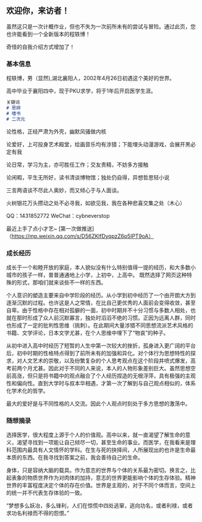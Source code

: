 ## 欢迎你，来访者！

虽然这只是一次计概作业，但也不失为一次前所未有的尝试与冒险。通过此页，您也许能看到一个全新版本的程轶博！

奇怪的自我介绍方式增加了！

### 基本信息

程轶博，男（显然),湖北襄阳人，2002年4月26日初遇这个美好的世界。

高中毕业于襄阳四中，现于PKU求学，将于1年后开启医学生涯。

```markdown
关键词
# 思辨
# 嗜书
# 二次元
```
论性格，正经严肃为外壳，幽默风骚做内核

论爱好，上可投身艺术殿堂，绘画音乐均有涉猎；下能埋头动漫游戏，会展开黑必定有我

论日常，学习为主，亦可胜任工作；交友贵精，不妨多方接触

论闲暇，平生无所好，读书清谈博物馆；独处仍自得，异想哲思轻小说


三言两语谈不尽此人奥妙，而又倾心于与人面谈。

火树银花万头攒动之处不必寻我，如欲见我，我在各种悲喜交集之处（木心）

QQ：1431852772   WeChat：cybneverstop

最近上手了点小才艺~ [第一次做推送]（https://mp.weixin.qq.com/s/D56ZKlfDyqpzZ6p5IPT9oA）


### 成长经历

成长于一个和睦开放的家庭，本人貌似没有什么特别值得一提的经历，和大多数小城市的孩子一样，普普通通地上小学，上初中，上高中。 既然选择了网页这种特殊的形式，那咱们就来谈些不一样的东西。
    
个人意识的塑造主要来自中学阶段的经历。从小学到初中经历了一个由开朗大方到逐渐沉默的过程。也许这是人之常情，在比自己更优秀的人面前会变得收敛，甚至自卑。由于性格中存在相对孤僻的一面，初中时期并不十分习惯与多数人相处，也就在那时形成了众人前沉默寡言，独处时滔滔不绝的习惯。正因为远离人群，同时也形成了一定的批判性思维（挑刺）。在此期间大量涉猎不同思想流派艺术风格的书籍、文学评论，日本文学尤甚，在个人思维中埋下了“物哀”的种子。

从初中进入高中时经历了短暂的人生中第一次较大的挫折，孤身进入更广阔的平台后，初中时期的性格特点得到了前所未有的加强和异化。对个体行为思想特性的探求，对人文艺术的崇敬，以及纷繁复杂的个人思考观点在这个阶段井喷式爆发，高考前两个月尤甚。因此对于不同的人来说，本人的人物形象差别巨大。虽然思想空前高涨，但只是将书籍中的观点融合了个人经历捏造的无根浮萍，具有极强的主观性和偏向性。直到大学时与叔本华相遇，才第一次了解到与自己观点相似的，体系化学术化的哲学。

最大的爱好是与不同性格的人交流。因此个人观点时刻处于多方思想的激荡中。
  
### 随想摘录

选择医学，很大程度上源于个人的价值观。高中以来，就一直渴望了解生命的意义，渴望寻找到一项能让自己倾尽一切，甚至生命的事业。而医学，在我看来是理科范围内最具有人文情怀的学科。在生与死的抉择间，人所展现出的也许是生命最本质的东西。在我寻找到答案之前，我会善待自己的生命。

身体，只是容纳大脑的载具。作为意志的世界与个体的关系最为密切。换言之，比起表象的物质世界作为对肉体的加持，意志的世界更能影响个体的生存体验。精神世界的丰富程度决定个体的存在价值。世界是主观的，对于不同个体而言，空间上的统一并不代表生存体验的一致。

“梦想多么妖冶，多么锋利，人们在惊慌中四处逃窜，逃向功名，或者利禄，或者求功名利禄而不得的怨恨。”



